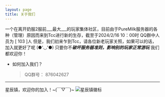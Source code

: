 ```yaml
---
layout: page
title: 关于我们 
---
```



一个在离开奶服2服前___最大___的玩家集体社区，目前由于PureMilk服务器的各种（管理）原因而来到Tcc进行新的生存，截至于2024/2/16 
10：00时 QQ群中人员为 [ 103 ]人
但是，我们初来乍到Tcc，请各位新老玩家关照，如果可以的话，加入就更好了呢 (●'◡'●)
只要你不***破坏服务器准则，影响别的玩家正常游玩***
我们都欢迎你！
* 如何加入我们？
    > QQ群号：
    > 876042627

***

星辰镇，欢迎你的加入！~(￣▽￣)~
![星辰镇徽标](https://s11.ax1x.com/2024/02/16/pFGY1tP.png)
